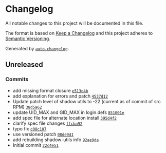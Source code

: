 <!-- auto-changelog-above -->
# Changelog

All notable changes to this project will be documented in this file.

The format is based on [Keep a Changelog](https://keepachangelog.com/en/1.0.0/)
and this project adheres to [Semantic Versioning](https://semver.org/spec/v2.0.0.html).

Generated by [`auto-changelog`](https://github.com/CookPete/auto-changelog).

## Unreleased

### Commits

- add missing format closure [`e513d4b`](https://github.com/RCIC-UCI-Public/rebuild-rpms/commit/e513d4bdcc5360b66983f0f7cd8fe439c5b0f135)
- add explanation for errors and patch [`4537d12`](https://github.com/RCIC-UCI-Public/rebuild-rpms/commit/4537d12e2a72acb135a23a6241208a71a77fac86)
- Update patch level of shadow utils to -22 (current as of commit of src RPM) [`38d5a62`](https://github.com/RCIC-UCI-Public/rebuild-rpms/commit/38d5a625d4120b76a7c4d5fcdfbcbc82a6d7a168)
- update UID_MAX and GID_MAX in login.defs [`851001e`](https://github.com/RCIC-UCI-Public/rebuild-rpms/commit/851001e6b6d31ef0e403b89ea7afd5d113892ba0)
- add spec file for alternate location install [`395d4f2`](https://github.com/RCIC-UCI-Public/rebuild-rpms/commit/395d4f2d419b93643aa5c2290902d53f8a6d23a9)
- clarify spec file changes [`ffcba92`](https://github.com/RCIC-UCI-Public/rebuild-rpms/commit/ffcba92d63805d10bf4abdf18884d513e419c5aa)
- typo fix [`c08c107`](https://github.com/RCIC-UCI-Public/rebuild-rpms/commit/c08c107fe9dde0c2a24b72f16d28cd481c68edf1)
- use versioned  patch [`08de941`](https://github.com/RCIC-UCI-Public/rebuild-rpms/commit/08de94186e4179f36f612d42b14c0eb15a55f37e)
- add rebuilding shadow-utils info [`92ae9da`](https://github.com/RCIC-UCI-Public/rebuild-rpms/commit/92ae9da43451ce77d29a40084c13215d37ba910e)
- Initial commit [`22c4e51`](https://github.com/RCIC-UCI-Public/rebuild-rpms/commit/22c4e5195ee38e3cfb36e6a06feac1045f4c8c26)
